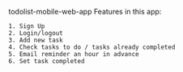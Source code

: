 todolist-mobile-web-app
 Features in this app:     
```
1. Sign Up
2. Login/logout
3. Add new task
4. Check tasks to do / tasks already completed
5. Email reminder an hour in advance
6. Set task completed    
```
